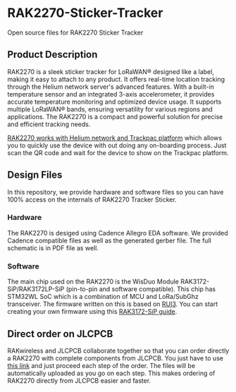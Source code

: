 # RAK2270-Sticker-Tracker

Open source files for RAK2270 Sticker Tracker

## Product Description

RAK2270 is a sleek sticker tracker for LoRaWAN® designed like a label, making it easy to attach to any product. It offers real-time location tracking through the Helium network server's advanced features. With a built-in temperature sensor and an integrated 3-axis accelerometer, it provides accurate temperature monitoring and optimized device usage. It supports multiple LoRaWAN® bands, ensuring versatility for various regions and applications. The RAK2270 is a compact and powerful solution for precise and efficient tracking needs.

[RAK2270 works with Helium network and Trackpac platform](https://store.rakwireless.com/products/rak2270-rak-sticker-tracker) which allows you to quickly use the device with out doing any on-boarding process. Just scan the QR code and wait for the device to show on the Trackpac platform.

## Design Files

In this repository, we provide hardware and software files so you can have 100% access on the internals of RAK2270 Tracker Sticker. 

### Hardware

The RAK2270 is desiged using Cadence Allegro EDA software. We provided Cadence compatible files as well as the generated gerber file. The full schematic is in PDF file as well.

### Software

The main chip used on the RAK2270 is the WisDuo Module RAK3172-SiP/RAK3172LP-SiP (pin-to-pin and software compatible). This chip has STM32WL SoC which is a combination of MCU and LoRa/SubGhz transceiver. The firmware written on this is based on [RUI3](https://docs.rakwireless.com/RUI3/). You can start creating your own firmware using this [RAK3172-SiP guide](https://docs.rakwireless.com/Product-Categories/WisDuo/RAK3172-SiP/Quickstart/#rak3172-sip-as-a-stand-alone-device-using-rui3).

## Direct order on JLCPCB

RAKwireless and JLCPCB collaborate together so that you can order directly a RAK2270 with complete components from JLCPCB. You just have to use [this link](https://cart.jlcpcb.com/quote/?from=rak&fileUrl=https%3A%2F%2Fs3.eu-central-1.amazonaws.com%2Frakwireless-downloads-center-prod%2FLoRa%2FRAK2270%2Fjlcpcb%2FGERBER_FPC_RAK2270.zip&bomUrl=https%3A%2F%2Fs3.eu-central-1.amazonaws.com%2Frakwireless-downloads-center-prod%2FLoRa%2FRAK2270%2Fjlcpcb%2FBOM_PCB_RAK2270.xlsx&cplUrl=https%3A%2F%2Fs3.eu-central-1.amazonaws.com%2Frakwireless-downloads-center-prod%2FLoRa%2FRAK2270%2Fjlcpcb%2FPLACEMENT_FPC_RAK2270.xlsx) and just proceed each step of the order. The files will be automatically uploaded as you go on each step. This makes ordering of RAK2270 directly from JLCPCB easier and faster.